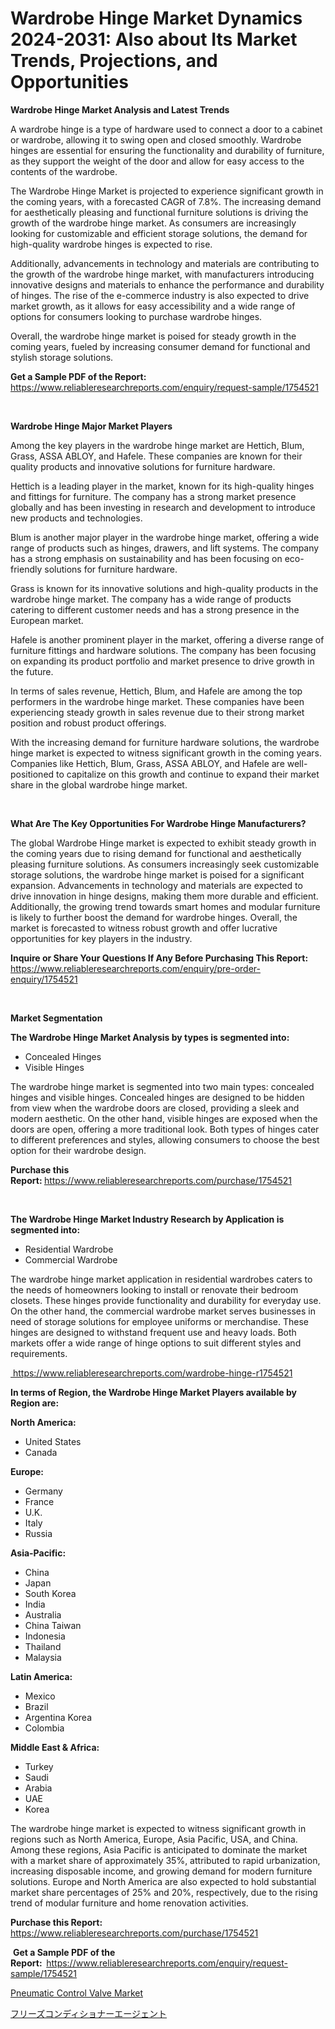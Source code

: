 <p><h1>Wardrobe Hinge Market Dynamics 2024-2031: Also about Its Market Trends, Projections, and Opportunities</h1></p><p><strong>Wardrobe Hinge Market Analysis and Latest Trends</strong></p>
<p><p>A wardrobe hinge is a type of hardware used to connect a door to a cabinet or wardrobe, allowing it to swing open and closed smoothly. Wardrobe hinges are essential for ensuring the functionality and durability of furniture, as they support the weight of the door and allow for easy access to the contents of the wardrobe.</p><p>The Wardrobe Hinge Market is projected to experience significant growth in the coming years, with a forecasted CAGR of 7.8%. The increasing demand for aesthetically pleasing and functional furniture solutions is driving the growth of the wardrobe hinge market. As consumers are increasingly looking for customizable and efficient storage solutions, the demand for high-quality wardrobe hinges is expected to rise.</p><p>Additionally, advancements in technology and materials are contributing to the growth of the wardrobe hinge market, with manufacturers introducing innovative designs and materials to enhance the performance and durability of hinges. The rise of the e-commerce industry is also expected to drive market growth, as it allows for easy accessibility and a wide range of options for consumers looking to purchase wardrobe hinges.</p><p>Overall, the wardrobe hinge market is poised for steady growth in the coming years, fueled by increasing consumer demand for functional and stylish storage solutions.</p></p>
<p><strong>Get a Sample PDF of the Report:&nbsp;</strong> <a href="https://www.reliableresearchreports.com/enquiry/request-sample/1754521">https://www.reliableresearchreports.com/enquiry/request-sample/1754521</a></p>
<p>&nbsp;</p>
<p><strong>Wardrobe Hinge Major Market Players</strong></p>
<p><p>Among the key players in the wardrobe hinge market are Hettich, Blum, Grass, ASSA ABLOY, and Hafele. These companies are known for their quality products and innovative solutions for furniture hardware.</p><p>Hettich is a leading player in the market, known for its high-quality hinges and fittings for furniture. The company has a strong market presence globally and has been investing in research and development to introduce new products and technologies.</p><p>Blum is another major player in the wardrobe hinge market, offering a wide range of products such as hinges, drawers, and lift systems. The company has a strong emphasis on sustainability and has been focusing on eco-friendly solutions for furniture hardware.</p><p>Grass is known for its innovative solutions and high-quality products in the wardrobe hinge market. The company has a wide range of products catering to different customer needs and has a strong presence in the European market.</p><p>Hafele is another prominent player in the market, offering a diverse range of furniture fittings and hardware solutions. The company has been focusing on expanding its product portfolio and market presence to drive growth in the future.</p><p>In terms of sales revenue, Hettich, Blum, and Hafele are among the top performers in the wardrobe hinge market. These companies have been experiencing steady growth in sales revenue due to their strong market position and robust product offerings.</p><p>With the increasing demand for furniture hardware solutions, the wardrobe hinge market is expected to witness significant growth in the coming years. Companies like Hettich, Blum, Grass, ASSA ABLOY, and Hafele are well-positioned to capitalize on this growth and continue to expand their market share in the global wardrobe hinge market.</p></p>
<p>&nbsp;</p>
<p><strong>What Are The Key Opportunities For Wardrobe Hinge Manufacturers?</strong></p>
<p><p>The global Wardrobe Hinge market is expected to exhibit steady growth in the coming years due to rising demand for functional and aesthetically pleasing furniture solutions. As consumers increasingly seek customizable storage solutions, the wardrobe hinge market is poised for a significant expansion. Advancements in technology and materials are expected to drive innovation in hinge designs, making them more durable and efficient. Additionally, the growing trend towards smart homes and modular furniture is likely to further boost the demand for wardrobe hinges. Overall, the market is forecasted to witness robust growth and offer lucrative opportunities for key players in the industry.</p></p>
<p><strong>Inquire or Share Your Questions If Any Before Purchasing This Report:</strong> <a href="https://www.reliableresearchreports.com/enquiry/pre-order-enquiry/1754521">https://www.reliableresearchreports.com/enquiry/pre-order-enquiry/1754521</a></p>
<p>&nbsp;</p>
<p><strong>Market Segmentation</strong></p>
<p><strong>The Wardrobe Hinge Market Analysis by types is segmented into:</strong></p>
<p><ul><li>Concealed Hinges</li><li>Visible Hinges</li></ul></p>
<p><p>The wardrobe hinge market is segmented into two main types: concealed hinges and visible hinges. Concealed hinges are designed to be hidden from view when the wardrobe doors are closed, providing a sleek and modern aesthetic. On the other hand, visible hinges are exposed when the doors are open, offering a more traditional look. Both types of hinges cater to different preferences and styles, allowing consumers to choose the best option for their wardrobe design.</p></p>
<p><strong>Purchase this Report:&nbsp;</strong><a href="https://www.reliableresearchreports.com/purchase/1754521">https://www.reliableresearchreports.com/purchase/1754521</a></p>
<p>&nbsp;</p>
<p><strong>The Wardrobe Hinge Market Industry Research by Application is segmented into:</strong></p>
<p><ul><li>Residential Wardrobe</li><li>Commercial Wardrobe</li></ul></p>
<p><p>The wardrobe hinge market application in residential wardrobes caters to the needs of homeowners looking to install or renovate their bedroom closets. These hinges provide functionality and durability for everyday use. On the other hand, the commercial wardrobe market serves businesses in need of storage solutions for employee uniforms or merchandise. These hinges are designed to withstand frequent use and heavy loads. Both markets offer a wide range of hinge options to suit different styles and requirements.</p></p>
<p><a href="https://www.reliableresearchreports.com/wardrobe-hinge-r1754521">&nbsp;https://www.reliableresearchreports.com/wardrobe-hinge-r1754521</a></p>
<p><strong>In terms of Region, the Wardrobe Hinge Market Players available by Region are:</strong></p>
<p>
    <p> <strong> North America: </strong>
        <ul>
            <li>United States</li>
            <li>Canada</li>
        </ul>
        </p> 
    <p> <strong> Europe: </strong>
        <ul>
            <li>Germany</li>
            <li>France</li>
            <li>U.K.</li>
            <li>Italy</li>
            <li>Russia</li>
        </ul>
        </p> 
    <p> <strong> Asia-Pacific: </strong>
        <ul>
            <li>China</li>
            <li>Japan</li>
            <li>South Korea</li>
            <li>India</li>
            <li>Australia</li>
            <li>China Taiwan</li>
            <li>Indonesia</li>
            <li>Thailand</li>
            <li>Malaysia</li>
        </ul>
        </p> 
    <p> <strong> Latin America: </strong>
        <ul>
            <li>Mexico</li>
            <li>Brazil</li>
            <li>Argentina Korea</li>
            <li>Colombia</li>
        </ul>
        </p> 
    <p> <strong> Middle East & Africa: </strong>
        <ul>
            <li>Turkey</li>
            <li>Saudi</li>
            <li>Arabia</li>
            <li>UAE</li>
            <li>Korea</li>
        </ul>
    </p>
    </p>
<p><p>The wardrobe hinge market is expected to witness significant growth in regions such as North America, Europe, Asia Pacific, USA, and China. Among these regions, Asia Pacific is anticipated to dominate the market with a market share of approximately 35%, attributed to rapid urbanization, increasing disposable income, and growing demand for modern furniture solutions. Europe and North America are also expected to hold substantial market share percentages of 25% and 20%, respectively, due to the rising trend of modular furniture and home renovation activities.</p></p>
<p><strong>Purchase this Report: </strong><a href="https://www.reliableresearchreports.com/purchase/1754521">https://www.reliableresearchreports.com/purchase/1754521</a></p>
<p>&nbsp;<strong>Get a Sample PDF of the Report:&nbsp;&nbsp;</strong><a href="https://www.reliableresearchreports.com/enquiry/request-sample/1754521">https://www.reliableresearchreports.com/enquiry/request-sample/1754521</a></p>
<p><strong></strong></p>
<p><p><a href="https://github.com/phuonganhit041011/Market-Research-Report-List-1/blob/main/pneumatic-control-valve-market.md">Pneumatic Control Valve Market</a></p><p><a href="https://github.com/DwightHuels1/Market-Research-Report-List-1/blob/main/9692077155416.md">フリーズコンディショナーエージェント</a></p></p>